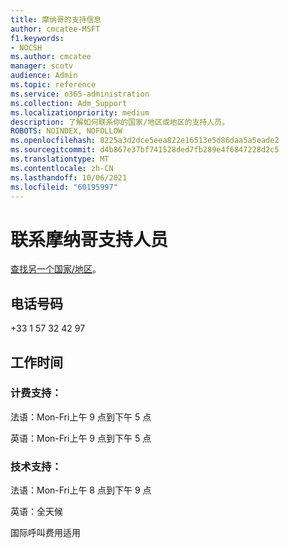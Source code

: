 ```yaml
---
title: 摩纳哥的支持信息
author: cmcatee-MSFT
f1.keywords:
- NOCSH
ms.author: cmcatee
manager: scotv
audience: Admin
ms.topic: reference
ms.service: o365-administration
ms.collection: Adm_Support
ms.localizationpriority: medium
description: 了解如何联系你的国家/地区或地区的支持人员。
ROBOTS: NOINDEX, NOFOLLOW
ms.openlocfilehash: 8225a3d2dce5eea822e16513e5d86daa5a5eade2
ms.sourcegitcommit: d4b867e37bf741528ded7fb289e4f6847228d2c5
ms.translationtype: MT
ms.contentlocale: zh-CN
ms.lasthandoff: 10/06/2021
ms.locfileid: "60195997"
---
```

# <a name="contact-support-for-monaco"></a>联系摩纳哥支持人员

[查找另一个国家/地区](../../business-video/get-help-support.md)。

## <a name="phone-number"></a>电话号码
+33 1 57 32 42 97

## <a name="hours"></a>工作时间
### <a name="billing-support"></a>计费支持：

法语：Mon-Fri上午 9 点到下午 5 点

英语：Mon-Fri上午 9 点到下午 5 点

### <a name="technical-support"></a>技术支持：

法语：Mon-Fri上午 8 点到下午 9 点

英语：全天候

国际呼叫费用适用
